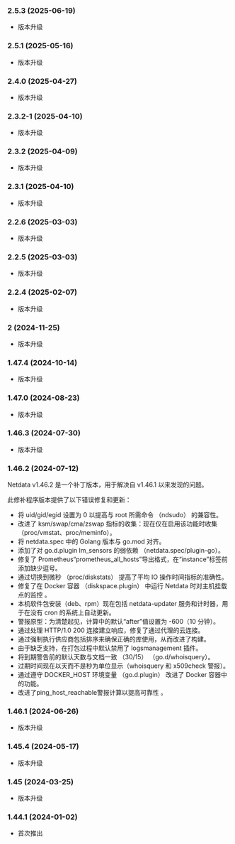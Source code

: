 ### 2.5.3 (2025-06-19)
- 版本升级
### 2.5.1 (2025-05-16)
- 版本升级
### 2.4.0 (2025-04-27)
- 版本升级
### 2.3.2-1 (2025-04-10)
- 版本升级
### 2.3.2 (2025-04-09)
- 版本升级
### 2.3.1 (2025-04-10)
- 版本升级
### 2.2.6 (2025-03-03)
- 版本升级
### 2.2.5 (2025-03-03)
- 版本升级
### 2.2.4 (2025-02-07)

- 版本升级

### 2 (2024-11-25)

- 版本升级


### 1.47.4 (2024-10-14)

- 版本升级

### 1.47.0 (2024-08-23)

- 版本升级

### 1.46.3 (2024-07-30)

- 版本升级

### 1.46.2 (2024-07-12)

Netdata v1.46.2 是一个补丁版本，用于解决自 v1.46.1 以来发现的问题。

此修补程序版本提供了以下错误修复和更新：

 - 将 uid/gid/egid 设置为 0 以提高与 root 所需命令 （ndsudo） 的兼容性。
 - 改进了 ksm/swap/cma/zswap 指标的收集：现在仅在启用该功能时收集（proc/vmstat、proc/meminfo）。
 - 将 netdata.spec 中的 Golang 版本与 go.mod  对齐。
 - 添加了对 go.d.plugin lm_sensors 的弱依赖 （netdata.spec/plugin-go）。
 - 修复了 Prometheus“prometheus_all_hosts”导出格式，在“instance”标签前添加缺少逗号。
 - 通过切换到微秒 （proc/diskstats） 提高了平均 IO 操作时间指标的准确性。
 - 修复了在 Docker 容器 （diskspace.plugin） 中运行 Netdata 时对主机挂载点的监控 。
 - 本机软件包安装（deb、rpm）现在包括 netdata-updater 服务和计时器，用于在没有 cron 的系统上自动更新。
 - 警报原型：为清楚起见，计算中的默认“after”值设置为 -600（10 分钟）。
 - 通过处理 HTTP/1.0 200 连接建立响应，修复了通过代理的云连接。
 - 通过强制执行供应商包括排序来确保正确的库使用，从而改进了构建。
 - 由于缺乏支持，在打包过程中默认禁用了 logsmanagement 插件。
 - 将到期警告前的默认天数与文档一致 （30/15） （go.d/whoisquery）。
 - 过期时间现在以天而不是秒为单位显示（whoisquery 和 x509check 警报）。
 - 通过遵守 DOCKER_HOST 环境变量 （go.d.plugin） 改进了 Docker 容器中的功能。
 - 改进了ping_host_reachable警报计算以提高可靠性 。

### 1.46.1 (2024-06-26)

- 版本升级

### 1.45.4 (2024-05-17)

- 版本升级

### 1.45 (2024-03-25)

- 版本升级

### 1.44.1 (2024-01-02)

- 首次推出
